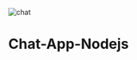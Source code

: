 

![chat](https://user-images.githubusercontent.com/84832101/173193571-dc6a3098-c101-4a4a-8015-f1c43ee7a183.png)

<h1> Chat-App-Nodejs </h1>
